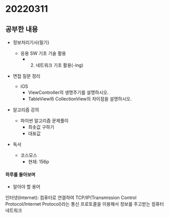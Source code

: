 # 20220311

## 공부한 내용
+ 정보처리기사(필기)
    * 응용 SW 기초 기술 활용
      + 2. 네트워크 기초 활용(-ing)
    
+ 면접 질문 정리
  - iOS
    * ViewController의 생명주기를 설명하시오.
    * TableView와 CollectionView의 차이점을 설명하시오.

+ 알고리즘 강의
  - 파이썬 알고리즘 문제풀이
    * 최솟값 구하기
    * 대표값

+ 독서
  - 코스모스
    * 현재: 156p

#### 하루를 돌아보며
* 알아야 할 용어

인터넷(Internet): 컴퓨터로 연결하여 TCP/IP(Transmission Control Protocol/Internet Protocol)라는 통신 프로토콜을 이용해서 정보를 주고받는 컴퓨터 네트워크
